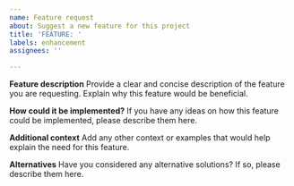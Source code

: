 ```yaml
---
name: Feature request
about: Suggest a new feature for this project
title: 'FEATURE: '
labels: enhancement
assignees: ''

---
```


**Feature description**
Provide a clear and concise description of the feature you are requesting. Explain why this feature would be beneficial.

**How could it be implemented?**
If you have any ideas on how this feature could be implemented, please describe them here.

**Additional context**
Add any other context or examples that would help explain the need for this feature.

**Alternatives**
Have you considered any alternative solutions? If so, please describe them here.
